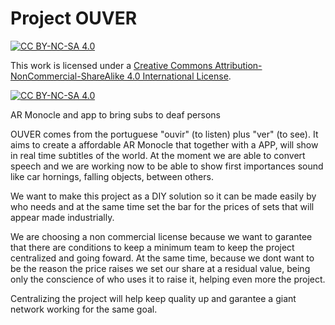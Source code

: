 # Project OUVER

[![CC BY-NC-SA 4.0][cc-by-nc-sa-shield]][cc-by-nc-sa]

This work is licensed under a
[Creative Commons Attribution-NonCommercial-ShareAlike 4.0 International License][cc-by-nc-sa].

[![CC BY-NC-SA 4.0][cc-by-nc-sa-image]][cc-by-nc-sa]

[cc-by-nc-sa]: http://creativecommons.org/licenses/by-nc-sa/4.0/
[cc-by-nc-sa-image]: https://licensebuttons.net/l/by-nc-sa/4.0/88x31.png
[cc-by-nc-sa-shield]: https://img.shields.io/badge/License-CC%20BY--NC--SA%204.0-lightgrey.svg

AR Monocle and app to bring subs to deaf persons

OUVER comes from the portuguese "ouvir" (to listen) plus "ver" (to see).
It aims to create a affordable AR Monocle that together with a APP, will show in real time subtitles of the world.
At the moment we are able to convert speech and we are working now to be able to show first importances sound like car hornings, falling objects, between others.

We want to make this project as a DIY solution so it can be made easily by who needs and at the same time set the bar for the prices of sets that will appear made industrially.

We are choosing a non commercial license because we want to garantee that there are conditions to keep a minimum team to keep the project centralized and going foward.
At the same time, because we dont want to be the reason the price raises we set our share at a residual value, being only the conscience of who uses it to raise it, helping even more the project.

Centralizing the project will help keep quality up and garantee a giant network working for the same goal.

